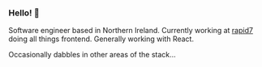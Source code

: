 ### Hello! 👋

Software engineer based in Northern Ireland. Currently working at [rapid7](https://www.rapid7.com/) doing all things frontend. Generally working with React.

Occasionally dabbles in other areas of the stack...

<!--
**r-edw/r-edw** is a ✨ _special_ ✨ repository because its `README.md` (this file) appears on your GitHub profile.

Here are some ideas to get you started:

- 🔭 I’m currently working on ...
- 🌱 I’m currently learning ...
- 👯 I’m looking to collaborate on ...
- 🤔 I’m looking for help with ...
- 💬 Ask me about ...
- 📫 How to reach me: ...
- 😄 Pronouns: ...
- ⚡ Fun fact: ...
-->
